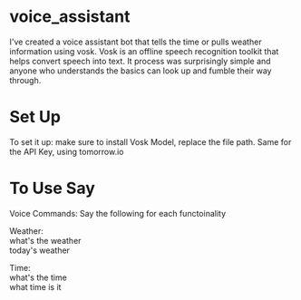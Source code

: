 # voice_assistant
I've created a voice assistant bot that tells the time or pulls weather information using vosk.
Vosk is an offline speech recognition toolkit that helps convert speech into text.
It process was surprisingly simple and anyone who understands the basics can look up and fumble their way through.

# Set Up
To set it up:
make sure to install Vosk Model, replace the file path.
Same for the API Key, using tomorrow.io

# To Use Say
Voice Commands: Say the following for each functoinality

Weather:
<br />
what's the weather
<br />
today's weather

Time:
<br />
what's the time
<br />
what time is it
